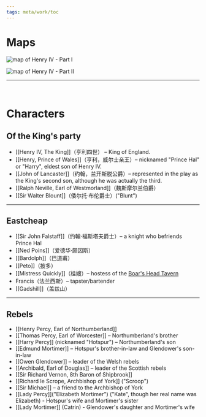 ```yaml
---
tags: meta/work/toc
---
```


# Maps

![map of Henry IV - Part I](https://www-tc.pbs.org/wnet/gperf/files/2013/08/shakespeare-uncovered.henry4p1.png)

![map of Henry IV - Part II](https://www-tc.pbs.org/wnet/gperf/files/2013/08/shakespeare-uncovered.henry4p2.png)

---

<br>

# Characters

## Of the King's party

-   [[Henry IV, The King]]（亨利四世） – King of England.
-   [[Henry, Prince of Wales]]（亨利，威尔士亲王）– nicknamed "Prince Hal" or "Harry", eldest son of Henry IV.
-   [[John of Lancaster]]（约翰，兰开斯脱公爵）– represented in the play as the King's second son, although he was actually the third.
-   [[Ralph Neville, Earl of Westmorland]]（魏斯摩尔兰伯爵）
-   [[Sir Walter Blount]]（倭尔托·布伦爵士）("Blunt")

---

## Eastcheap

-   [[Sir John Falstaff]]（约翰·福斯塔夫爵士）– a knight who befriends Prince Hal
-   [[Ned Poins]]（爱德华·颇因斯）
-   [[Bardolph]]（巴道甫）
-   [[Peto]]（披多）
-   [[Mistress Quickly]]（桂嫂）– hostess of the [Boar's Head Tavern](https://www.wikiwand.com/en/Boar%27s_Head_Inn "Boar's Head Inn")
-   Francis（法兰西斯）– tapster/bartender
-   [[Gadshill]]（盖兹山）

---

## Rebels

-   [[Henry Percy, Earl of Northumberland]]
-   [[Thomas Percy, Earl of Worcester]] – Northumberland's brother
-   [[Harry Percy]] (nicknamed "Hotspur") – Northumberland's son
-   [[Edmund Mortimer]] – Hotspur's brother-in-law and Glendower's son-in-law
-   [[Owen Glendower]] – leader of the Welsh rebels
-   [[Archibald, Earl of Douglas]] – leader of the Scottish rebels
-   [[Sir Richard Vernon, 8th Baron of Shipbrook]]
-   [[Richard le Scrope, Archbishop of York]] ("Scroop")
-   [[Sir Michael]] – a friend to the Archbishop of York
-   [[Lady Percy]]("Elizabeth Mortimer") ("Kate", though her real name was Elizabeth) - Hotspur's wife and Mortimer's sister
-   [[Lady Mortimer]] (Catrin) - Glendower's daughter and Mortimer's wife

